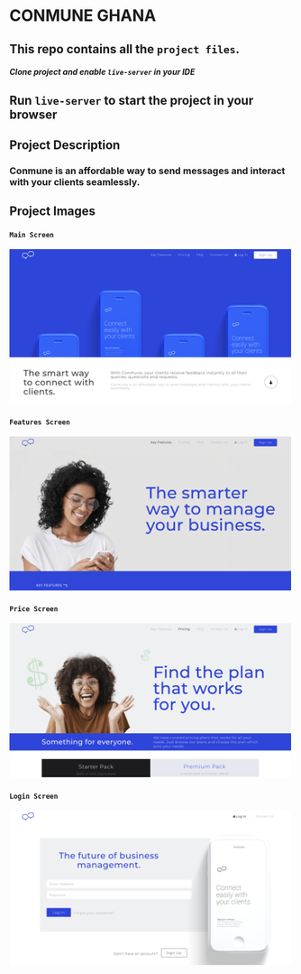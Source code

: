 # CONMUNE GHANA

## This repo contains all the `project files`.

##### Clone project and enable `live-server` in your IDE

## Run `live-server` to start the project in your browser

## Project Description

### Conmune is an affordable way to send messages and interact with your clients seamlessly.


## Project Images

#### `Main Screen`
<img src="https://github.com/DavidDanso/conmune/blob/master/assets/snapshoots/home.png" width=500 />

#### `Features Screen`
<img src="https://github.com/DavidDanso/conmune/blob/master/assets/snapshoots/features.png" width=500 />

#### `Price Screen`
<img src="https://github.com/DavidDanso/conmune/blob/master/assets/snapshoots/price.png" width=500 />

#### `Login Screen`
<img src="https://github.com/DavidDanso/conmune/blob/master/assets/snapshoots/login.png" width=500 />
